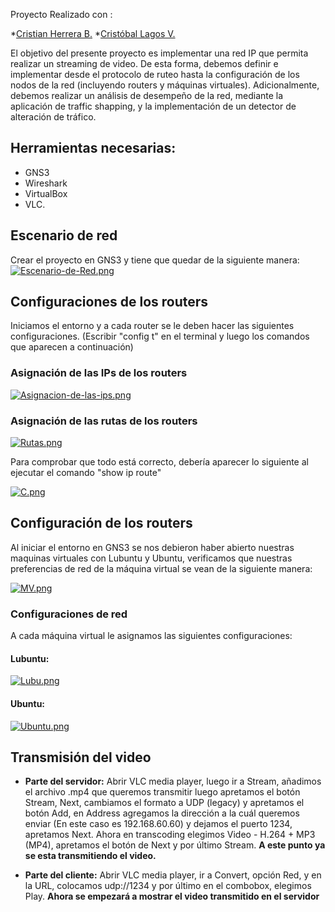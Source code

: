 Proyecto Realizado con : 

*[Cristian Herrera B.](https://github.com/Sphad7) 
*[Cristóbal Lagos V.](https://github.com/X4ero26)

El objetivo del presente proyecto es implementar una red IP que permita realizar un streaming de video. De esta forma, debemos definir e implementar desde el protocolo de ruteo hasta la configuración de los nodos de la red (incluyendo routers y máquinas virtuales). Adicionalmente, debemos realizar un análisis de desempeño de la red, mediante la aplicación de traffic shapping, y la implementación de un detector de alteración de tráfico.

## Herramientas necesarias:

* GNS3
* Wireshark
* VirtualBox
* VLC.

## Escenario de red 

Crear el proyecto en GNS3 y tiene que quedar de la siguiente manera:
[![Escenario-de-Red.png](https://i.postimg.cc/ZKYc6BLd/Escenario-de-Red.png)](https://postimg.cc/t7fWjgwq)

## Configuraciones de los routers
Iniciamos el entorno y a cada router se le deben hacer las siguientes configuraciones. (Escribir "config t" en el terminal y luego los comandos que aparecen a continuación)

### Asignación de las IPs de los routers

[![Asignacion-de-las-ips.png](https://i.postimg.cc/cCWNFMJZ/Asignacion-de-las-ips.png)](https://postimg.cc/BLmy6FDw)

### Asignación de las rutas de los routers

[![Rutas.png](https://i.postimg.cc/8zJnrf1b/Rutas.png)](https://postimg.cc/v4yvJBx1)

Para comprobar que todo está correcto, debería aparecer lo siguiente al ejecutar el comando "show ip route"

[![C.png](https://i.postimg.cc/bJNxk4xj/C.png)](https://postimg.cc/NyS2wJCN)

## Configuración de los routers

Al iniciar el entorno en GNS3 se nos debieron haber abierto nuestras maquinas virtuales con Lubuntu y Ubuntu, verificamos que nuestras preferencias de red de la máquina virtual se vean de la siguiente manera:

[![MV.png](https://i.postimg.cc/pLch3y83/MV.png)](https://postimg.cc/1863qmvK)

### Configuraciones de red

A cada máquina virtual le asignamos las siguientes configuraciones:

#### Lubuntu:
[![Lubu.png](https://i.postimg.cc/g0rSPw7h/Lubu.png)](https://postimg.cc/QBGkQMhN)
#### Ubuntu:
[![Ubuntu.png](https://i.postimg.cc/0QwVbTP2/Ubuntu.png)](https://postimg.cc/tZ93cmsL)

## Transmisión del video

* **Parte del servidor:** Abrir VLC media player, luego ir a Stream, añadimos el archivo .mp4 que queremos transmitir luego apretamos el botón Stream, Next, cambiamos el formato a UDP (legacy) y apretamos el botón Add, en Address agregamos la dirección a la cuál queremos enviar (En este caso es 192.168.60.60) y dejamos el puerto 1234, apretamos Next. Ahora en transcoding elegimos Video - H.264 + MP3 (MP4), apretamos el botón de Next y por último Stream. **A este punto ya se esta transmitiendo el video.**

* **Parte del cliente:** Abrir VLC media player, ir a Convert, opción Red, y en la URL, colocamos udp://1234 y por último en el combobox, elegimos Play. **Ahora se empezará a mostrar el video transmitido en el servidor**




